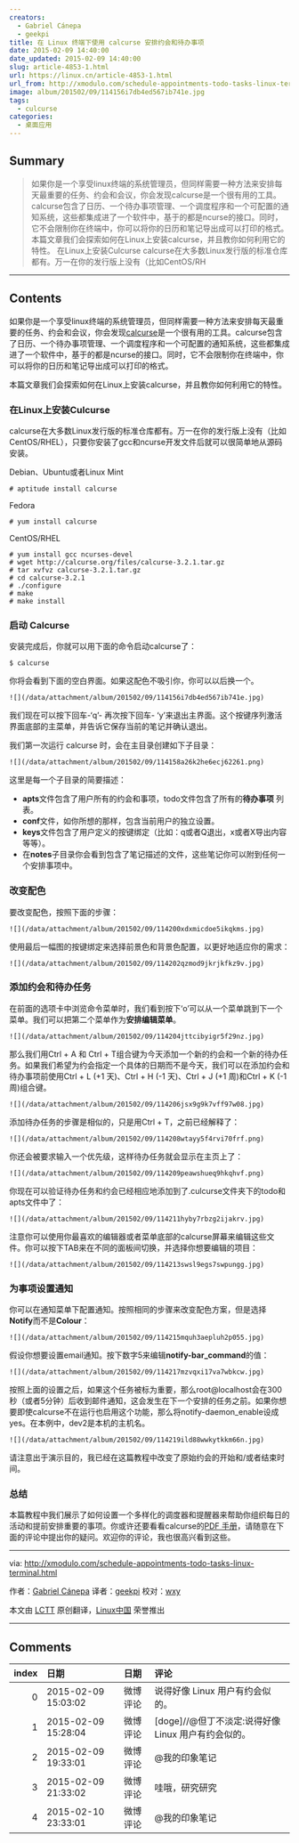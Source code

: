 ```yaml
---
creators:
  - Gabriel Cánepa
  - geekpi
title: 在 Linux 终端下使用 calcurse 安排约会和待办事项
date: 2015-02-09 14:40:00
date_updated: 2015-02-09 14:40:00
slug: article-4853-1.html
url: https://linux.cn/article-4853-1.html
url_from: http://xmodulo.com/schedule-appointments-todo-tasks-linux-terminal.html
image: album/201502/09/114156i7db4ed567ib741e.jpg
tags:
  - culcurse
categories:
  - 桌面应用
---
```


## Summary

> 如果你是一个享受linux终端的系统管理员，但同样需要一种方法来安排每天最重要的任务、约会和会议，你会发现calcurse是一个很有用的工具。calcurse包含了日历、一个待办事项管理、一个调度程序和一个可配置的通知系统，这些都集成进了一个软件中，基于的都是ncurse的接口。同时，它不会限制你在终端中，你可以将你的日历和笔记导出成可以打印的格式。 本篇文章我们会探索如何在Linux上安装calcurse，并且教你如何利用它的特性。 在Linux上安装Culcurse calcurse在大多数Linux发行版的标准仓库都有。万一在你的发行版上没有（比如CentOS/RH

***

<!-- more -->

## Contents

如果你是一个享受linux终端的系统管理员，但同样需要一种方法来安排每天最重要的任务、约会和会议，你会发现[calcurse](http://calcurse.org/)是一个很有用的工具。calcurse包含了日历、一个待办事项管理、一个调度程序和一个可配置的通知系统，这些都集成进了一个软件中，基于的都是ncurse的接口。同时，它不会限制你在终端中，你可以将你的日历和笔记导出成可以打印的格式。

本篇文章我们会探索如何在Linux上安装calcurse，并且教你如何利用它的特性。

### 在Linux上安装Culcurse

calcurse在大多数Linux发行版的标准仓库都有。万一在你的发行版上没有（比如CentOS/RHEL），只要你安装了gcc和ncurse开发文件后就可以很简单地从源码安装。

Debian、Ubuntu或者Linux Mint

```shell
# aptitude install calcurse
```

Fedora

```shell
# yum install calcurse
```

CentOS/RHEL

```shell
# yum install gcc ncurses-devel
# wget http://calcurse.org/files/calcurse-3.2.1.tar.gz
# tar xvfvz calcurse-3.2.1.tar.gz
# cd calcurse-3.2.1
# ./configure
# make
# make install 
```

### 启动 Calcurse

安装完成后，你就可以用下面的命令启动calcurse了：

```shell
$ calcurse 
```

你将会看到下面的空白界面。如果这配色不吸引你，你可以以后换一个。

`![](/data/attachment/album/201502/09/114156i7db4ed567ib741e.jpg)`

我们现在可以按下回车-‘q’- 再次按下回车- ‘y’来退出主界面。这个按键序列激活界面底部的主菜单，并告诉它保存当前的笔记并确认退出。

我们第一次运行 calcurse 时，会在主目录创建如下子目录：

`![](/data/attachment/album/201502/09/114158a26k2he6ecj62261.png)`

这里是每一个子目录的简要描述：

* **apts**文件包含了用户所有的约会和事项，todo文件包含了所有的**待办事项** 列表。
* **conf**文件，如你所想的那样，包含当前用户的独立设置。
* **keys**文件包含了用户定义的按键绑定（比如：q或者Q退出，x或者X导出内容等等）。
* 在**notes**子目录你会看到包含了笔记描述的文件，这些笔记你可以附到任何一个安排事项中。

### 改变配色

要改变配色，按照下面的步骤：

`![](/data/attachment/album/201502/09/114200xdxmicdoe5ikqkms.jpg)`

使用最后一幅图的按键绑定来选择前景色和背景色配置，以更好地适应你的需求：

`![](/data/attachment/album/201502/09/114202qzmod9jkrjkfkz9v.jpg)`

### 添加约会和待办任务

在前面的选项卡中浏览命令菜单时，我们看到按下‘o’可以从一个菜单跳到下一个菜单。我们可以把第二个菜单作为**安排编辑菜单**。

`![](/data/attachment/album/201502/09/114204jttcibyigr5f29nz.jpg)`

那么我们用Ctrl + A 和 Ctrl + T组合键为今天添加一个新的约会和一个新的待办任务。如果我们希望为约会指定一个具体的日期而不是今天，我们可以在添加约会和待办事项前使用Ctrl + L (+1 天)、Ctrl + H (-1 天)、Ctrl + J (+1 周)和Ctrl + K (-1 周)组合键。

`![](/data/attachment/album/201502/09/114206jsx9g9k7vff97w08.jpg)`

添加待办任务的步骤是相似的，只是用Ctrl + T，之前已经解释了：

`![](/data/attachment/album/201502/09/114208wtayy5f4rvi70frf.png)`

你还会被要求输入一个优先级，这样待办任务就会显示在主页上了：

`![](/data/attachment/album/201502/09/114209peawshueq9hkqhvf.png)`

你现在可以验证待办任务和约会已经相应地添加到了.culcurse文件夹下的todo和apts文件中了：

`![](/data/attachment/album/201502/09/114211hyby7rbzg2ijakrv.jpg)`

注意你可以使用你最喜欢的编辑器或者菜单底部的calcurse屏幕来编辑这些文件。你可以按下TAB来在不同的面板间切换，并选择你想要编辑的项目：

`![](/data/attachment/album/201502/09/114213swsl9egs7swpungg.jpg)`

### 为事项设置通知

你可以在通知菜单下配置通知。按照相同的步骤来改变配色方案，但是选择**Notify**而不是**Colour**：

`![](/data/attachment/album/201502/09/114215mquh3aepluh2p055.jpg)`

假设你想要设置email通知。按下数字5来编辑**notify-bar\_command**的值：

`![](/data/attachment/album/201502/09/114217mzvqxi17va7wbkcw.jpg)`

按照上面的设置之后，如果这个任务被标为重要，那么root@localhost会在300秒（或者5分钟）后收到邮件通知，这会发生在下一个安排的任务之前。如果你想要即使calcurse不在运行也启用这个功能，那么将notify-daemon\_enable设成yes。在本例中，dev2是本机的主机名。

`![](/data/attachment/album/201502/09/114219ild88wwkytkkm66n.jpg)`

请注意出于演示目的，我已经在这篇教程中改变了原始约会的开始和/或者结束时间。

### 总结

本篇教程中我们展示了如何设置一个多样化的调度器和提醒器来帮助你组织每日的活动和提前安排重要的事项。你或许还要看看calcurse的[PDF 手册](http://calcurse.org/files/manual.pdf)，请随意在下面的评论中提出你的疑问。欢迎你的评论，我也很高兴看到这些。

---

via: <http://xmodulo.com/schedule-appointments-todo-tasks-linux-terminal.html>

作者：[Gabriel Cánepa](http://xmodulo.com/author/gabriel) 译者：[geekpi](https://github.com/geekpi) 校对：[wxy](https://github.com/wxy)

本文由 [LCTT](https://github.com/LCTT/TranslateProject) 原创翻译，[Linux中国](https://linux.cn/) 荣誉推出

***

## Comments

|   index | 日期                | 日期     | 评论                                                |
|--------:|:--------------------|:---------|:----------------------------------------------------|
|       0 | 2015-02-09 15:03:02 | 微博评论 | 说得好像 Linux 用户有约会似的。                     |
|       1 | 2015-02-09 15:28:04 | 微博评论 | [doge]//@但丁不淡定:说得好像 Linux 用户有约会似的。 |
|       2 | 2015-02-09 19:33:01 | 微博评论 | @我的印象笔记                                       |
|       3 | 2015-02-09 21:33:02 | 微博评论 | 哇哦，研究研究                                      |
|       4 | 2015-02-10 23:33:01 | 微博评论 | @我的印象笔记                                       |
